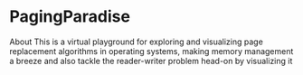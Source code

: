 # PagingParadise
About
This is a virtual playground for exploring and visualizing page replacement algorithms in operating systems, making memory management a breeze and also tackle the reader-writer problem head-on by visualizing it
